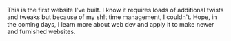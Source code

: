 This is the first website I've built.
I know it requires loads of additional twists and tweaks but because of my sh!t time management, I couldn't. Hope, in the coming days,
I learn more about web dev and apply it to make newer and furnished websites.
